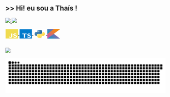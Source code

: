 ## >> Hi! eu sou a Thaís  !
 <div>
  <a href="https://github.com/Thcamposmartins">
  <img height="180em" src="https://github-readme-stats.vercel.app/api?username=Thcamposmartins&show_icons=true&theme=radical&include_all_commits=true&count_private=true"/>
  <img height="180em" src="https://github-readme-stats.vercel.app/api/top-langs/?username=Thcamposmartins&layout=compact&langs_count=7&theme=radical&include_all_commits=true&count_private=true"/>
</div>
<div style="display: inline_block"><br>
  <img align="center" alt="Th-Js" height="30" width="40" src="https://raw.githubusercontent.com/devicons/devicon/master/icons/javascript/javascript-plain.svg">
  <img align="center" alt="Th-Ts" height="30" width="40" src="https://raw.githubusercontent.com/devicons/devicon/master/icons/typescript/typescript-plain.svg">
  <img align="center" alt="Th-Python" height="30" width="40" src="https://raw.githubusercontent.com/devicons/devicon/master/icons/python/python-original.svg">
  <img align="center" alt="Th-Kotin" height="30" width="40" src="https://raw.githubusercontent.com/devicons/devicon/master/icons/kotlin/kotlin-original.svg">
</div>
  
  ##
 
<div> 
  <a href="https://www.linkedin.com/in/Thcamposmartins" target="_blank"><img src="https://img.shields.io/badge/-LinkedIn-%230077B5?style=for-the-badge&logo=linkedin&logoColor=white" target="_blank"></a> 
 
  ![Snake animation](https://github.com/Thcamposmartins/Thcamposmartins/blob/output/github-contribution-grid-snake.svg)
 
</div>
